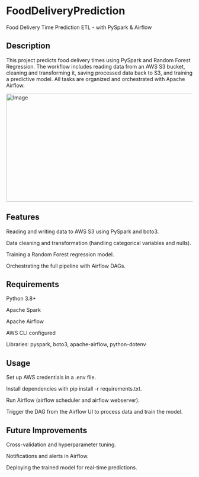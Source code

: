 # FoodDeliveryPrediction
Food Delivery Time Prediction ETL - with PySpark & Airflow
## Description
This project predicts food delivery times using PySpark and Random Forest Regression.
The workflow includes reading data from an AWS S3 bucket, cleaning and transforming it, saving processed data back to S3, and training a predictive model.
All tasks are organized and orchestrated with Apache Airflow.

<img width="1556" height="292" alt="Image" src="https://github.com/user-attachments/assets/d30b9de0-b0fb-46e4-89ca-ad110dd55128" />

## Features
Reading and writing data to AWS S3 using PySpark and boto3.

Data cleaning and transformation (handling categorical variables and nulls).

Training a Random Forest regression model.

Orchestrating the full pipeline with Airflow DAGs.

## Requirements
Python 3.8+

Apache Spark

Apache Airflow

AWS CLI configured

Libraries: pyspark, boto3, apache-airflow, python-dotenv

## Usage
Set up AWS credentials in a .env file.

Install dependencies with pip install -r requirements.txt.

Run Airflow (airflow scheduler and airflow webserver).

Trigger the DAG from the Airflow UI to process data and train the model.

## Future Improvements
Cross-validation and hyperparameter tuning.

Notifications and alerts in Airflow.

Deploying the trained model for real-time predictions.
